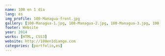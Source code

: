 ```yaml
---
name: 100 en 1 día
lang: es
img_profile: 100-Managua-front.jpg
gallery: [100-Managua-1.jpg, 100-Managua-2.jpg, 100-Managua-3.jpg, 100-Managua-4.jpg, 100-Managua-5.jpg, 100-Managua-6.jpg, 100-Managua-7.jpg, 100-Managua-8.jpg]
footer: Website
year: 2014
works: [HTML, CSS3]
website: http://100en1diamga.com
categories: [portfolio,es]
---
```


